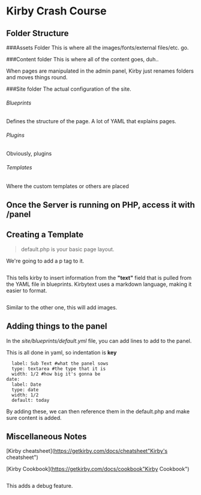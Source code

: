 # Kirby Crash Course

## Folder Structure
###Assets Folder
This is where all the images/fonts/external files/etc. go.

###Content folder
This is where all of the content goes, duh..

When pages are manipulated in the admin panel, Kirby just renames folders and moves things round.

###Site folder
The actual configuration of the site.

###### Blueprints
Defines the structure of the page. A lot of YAML that explains pages.

###### Plugins
Obviously, plugins

###### Templates
Where the custom templates or others are placed


## Once the Server is running on PHP, access it with /panel

## Creating a Template

>default.php is your basic page layout.

We're going to add a p tag to it.

```<?php echo $page->text()->kirbytext() ?>
```

This tells kirby to insert information from the **"text"** field that is pulled from the YAML file in blueprints. Kirbytext uses a markdown language, making it easier to format.

```<?php echo $page->images() ?>
```

Similar to the other one, this will add images.

## Adding things to the panel
In the _site/blueprints/default.yml_ file, you can add lines to add to the panel.

This is all done in yaml, so indentation is **key**

```subtext: #can be named anything. Used to target in template file.
  label: Sub Text #what the panel sows
  type: textarea #the type that it is
  width: 1/2 #how big it's gonna be
date:
  label: Date
  type: date
  width: 1/2
  default: today
```
By adding these, we can then reference them in the default.php and make sure content is added.


## Miscellaneous Notes

[Kirby cheatsheet](https://getkirby.com/docs/cheatsheet"Kirby's cheatsheet")

[Kirby Cookbook](https://getkirby.com/docs/cookbook"Kirby Cookbook")

```c::set('debug', true);
 ```

This adds a debug feature.
